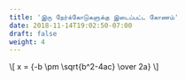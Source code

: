 ```yaml
---
title: 'இரு நேர்க்கோடுகளுக்கு இடைப்பட்ட கோணம்'
date: 2018-11-14T19:02:50-07:00
draft: false
weight: 4
---
```



\\[ x = {-b \pm \sqrt{b^2-4ac} \over 2a} \\]
